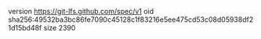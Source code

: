 version https://git-lfs.github.com/spec/v1
oid sha256:49532ba3bc86fe7090c45128c1f83216e5ee475cd53c08d05938df21d15bd48f
size 2390
